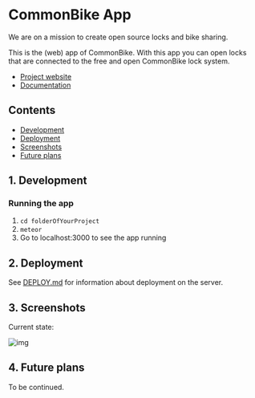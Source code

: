 # CommonBike App

We are on a mission to create open source locks and bike sharing.

This is the (web) app of CommonBike. With this app you can open locks that are connected to the free and open CommonBike lock system.

- [Project website](http://common.bike)
- [Documentation](https://github.com/CommonBike/commonbike-documentation/wiki)

## Contents

- [Development](#1-development)
- [Deployment](#2-deployment)
- [Screenshots](#3-screenshots)
- [Future plans](#4-future-plans)

## 1. Development

### Running the app

1. `cd folderOfYourProject`
2. `meteor`
3. Go to localhost:3000 to see the app running

## 2. Deployment

See [DEPLOY.md](DEPLOY.md) for information about deployment on the server.

## 3. Screenshots

Current state:

![img](http://bartroorda.nl/upimg/201512-jkd897j3/s-20160819-230428.png)

## 4. Future plans

To be continued.
